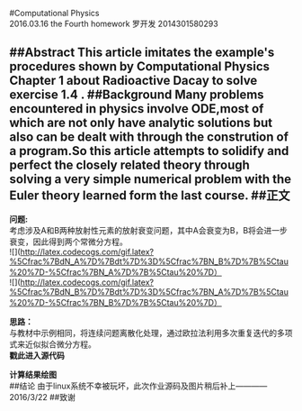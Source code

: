 #Computational Physics<br/>2016.03.16 the Fourth homework
   罗开发  2014301580293

##Abstract
   This article imitates the example's procedures shown by Computational Physics Chapter 1 about Radioactive Dacay to solve exercise 1.4 .
##Background
   Many problems encountered in physics involve ODE,most of which are not only have  analytic solutions but also can be dealt with through the constrution of a program.So this article attempts to solidify and perfect the closely related theory through solving a very simple numerical problem  with the Euler theory learned form the last course.
##正文
-----------------
**问题:**<br/>
考虑涉及A和B两种放射性元素的放射衰变问题，其中A会衰变为B，B将会进一步衰变，因此得到两个常微分方程。<br/>
  ![](http://latex.codecogs.com/gif.latex?%5Cfrac%7BdN_A%7D%7Bdt%7D%3D%5Cfrac%7BN_B%7D%7B%5Ctau%20%7D-%5Cfrac%7BN_A%7D%7B%5Ctau%20%7D）<br/>
  ![](http://latex.codecogs.com/gif.latex?%5Cfrac%7BdN_B%7D%7Bdt%7D%3D%5Cfrac%7BN_A%7D%7B%5Ctau%20%7D-%5Cfrac%7BN_B%7D%7B%5Ctau%20%7D）<br/>

**思路：**<br/>
与教材中示例相同，将连续问题离散化处理，通过欧拉法利用多次重复迭代的多项式来近似拟合微分方程。<br/>
**戳此进入源代码**<br/>

**计算结果绘图**<br/>
##结论
由于linux系统不幸被玩坏，此次作业源码及图片稍后补上————2016/3/22
##致谢
